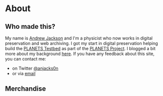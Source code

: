 # About

## Who made this?

My name is [Andrew Jackson](http://anjackson.net/) and I'm a physicist who now works in digital preservation and web archiving. I got my start in digital preservation helping build the [PLANETS Testbed](https://journal.code4lib.org/articles/83) as part of the [PLANETS Project](https://www.planets-project.eu/). I blogged a bit more about my background [here](https://anjackson.net/2017/04/04/digipres-lessons-learned/). If you have any feedback about this site, you can contact me:

- on Twitter [@anjacks0n](https://twitter.com/anjacks0n)
- or via [email](mailto:anj@anjackson.net)

## Merchandise

<script type="text/javascript" src="https://www.redbubble.com/assets/external_portfolio.js"></script>
<script id="rb-xzfcxvzx" type="text/javascript">new RBExternalPortfolio('www.redbubble.com', 'anjacks0n', 2, 1).renderIframe();</script>

